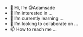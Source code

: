 - 👋 Hi, I’m @Adamsade
- 👀 I’m interested in ...
- 🌱 I’m currently learning ...
- 💞️ I’m looking to collaborate on ...
- 📫 How to reach me ...

<!---
Adamsade/Adamsade is a ✨ special ✨ repository because its `README.md` (this file) appears on your GitHub profile.
You can click the Preview link to take a look at your changes.
--->
